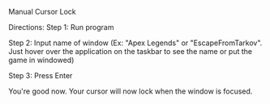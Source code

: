 Manual Cursor Lock

Directions:
Step 1: Run program

Step 2: Input name of window (Ex: "Apex Legends" or "EscapeFromTarkov". Just hover over the application on the taskbar to see the name or put the game in windowed)

Step 3: Press Enter

You're good now. Your cursor will now lock when the window is focused.
